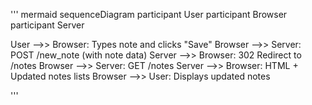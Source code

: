 ''' mermaid
sequenceDiagram
  participant User
  participant Browser
  participant Server

  User -->> Browser: Types note and clicks "Save"
  Browser -->> Server: POST /new_note (with note data)
  Server -->> Browser: 302 Redirect to /notes
  Browser -->> Server: GET /notes
  Server -->> Browser: HTML + Updated notes lists
  Browser -->> User: Displays updated notes

'''
  

    

    
  
